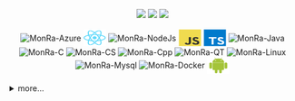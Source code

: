 <!--Hello
<h2><img src="https://emojis.slackmojis.com/emojis/images/1531849430/4246/blob-sunglasses.gif?1531849430" width="30"/> Hi 👋 , I'm MonRá! <img src="https://media.giphy.com/media/12oufCB0MyZ1Go/giphy.gif" width="50"></h2>
-->

<div>
  </p>
  <div align="center">
   <a href="https://www.facebook.com/ramon.chaib" target="_blank"><img src="https://img.shields.io/badge/-Facebook-%230077B5?style=for-the-badge&logo=facebook&logoColor=white" target="_blank"></a> 
  <a href="https://www.instagram.com/monrapps/" target="_blank"><img src="https://img.shields.io/badge/-Instagram-%23E4405F?style=for-the-badge&logo=instagram&logoColor=white" target="_blank"></a>
  <a href="https://www.linkedin.com/in/ramon-chaib-27007635/" target="_blank"><img src="https://img.shields.io/badge/-LinkedIn-%230077B5?style=for-the-badge&logo=linkedin&logoColor=white" target="_blank"></a>   
</div>
  
 <div style="display: inline_block" align="center"><br>
  <img align="center" alt="MonRa-Azure" height="30" width="40" src="https://cdn.jsdelivr.net/gh/devicons/devicon/icons/azure/azure-original.svg">
  <img align="center" alt="MonRa-React" height="30" width="40" src="https://raw.githubusercontent.com/devicons/devicon/master/icons/react/react-original.svg">
  <img align="center" alt="MonRa-NodeJs" height="30" width="40" src="https://cdn.jsdelivr.net/gh/devicons/devicon/icons/nodejs/nodejs-original.svg">
  <img align="center" alt="MonRa-Js" height="30" width="40" src="https://raw.githubusercontent.com/devicons/devicon/master/icons/javascript/javascript-original.svg">     <img align="center" alt="MonRa-Ts" height="30" width="40" src="https://raw.githubusercontent.com/devicons/devicon/master/icons/typescript/typescript-original.svg">
  <img align="center" alt="MonRa-Java" height="30" width="40" src="https://cdn.jsdelivr.net/gh/devicons/devicon/icons/java/java-original.svg">
  <img align="center" alt="MonRa-C" height="30" width="40" src="https://cdn.jsdelivr.net/gh/devicons/devicon/icons/c/c-original.svg">
  <img align="center" alt="MonRa-CS" height="30" width="40" src="https://cdn.jsdelivr.net/gh/devicons/devicon/icons/csharp/csharp-original.svg">
  <img align="center" alt="MonRa-Cpp" height="30" width="40" src="https://cdn.jsdelivr.net/gh/devicons/devicon/icons/cplusplus/cplusplus-original.svg">
  <img align="center" alt="MonRa-QT" height="30" width="40" src="https://cdn.jsdelivr.net/gh/devicons/devicon/icons/qt/qt-original.svg">
  <img align="center" alt="MonRa-Linux" height="30" width="40" src="https://cdn.jsdelivr.net/gh/devicons/devicon/icons/linux/linux-original.svg">
  <img align="center" alt="MonRa-Mysql" height="30" width="40" src="https://cdn.jsdelivr.net/gh/devicons/devicon/icons/mysql/mysql-original.svg">
  <img align="center" alt="MonRa-Docker" height="30" width="40" src="https://cdn.jsdelivr.net/gh/devicons/devicon/icons/docker/docker-original.svg">  
  <img align="center" alt="MonRa-Android" height="30" width="40" src="https://github.com/devicons/devicon/blob/master/icons/android/android-original.svg">
  
</div>
</a>

</br>
<!--
[![github activity graph](https://activity-graph.herokuapp.com/graph?username=monrapps&theme=chartreuse-dark)](https://github.com/monrapps/)
-->
<div>
<details>
      <summary>more...</summary>
      
<!--
### <img src="https://media.giphy.com/media/VgCDAzcKvsR6OM0uWg/giphy.gif" width="50"> A little more about me...  

```javascript
const monra = {
    pronouns: "He" | "Him",
    code: ["any"],
    askMeAbout: ["any"],
    technologies: {
        backEnd: {
            js: ["any"],
        },
        mobileApp: {
            native: ["Android Development"]
        },
        devOps: ["AWS", "Docker🐳", "Route53", "Nginx"],
        databases: ["mongo", "MySql", "sqlite"],
        misc: ["Firebase", "Socket.IO", "selenium", "open-cv", "php", "SuiteApp"]
    },
    architecture: ["Serverless Architecture", "Progressive web applications", "Single page applications"],
    currentFocus: "Building Robots to ease opertations",
    funFact: "There are two ways to write error-free programs; only the third one works"
};
```
-->

---
<!--START_SECTION:waka-->
![Code Time](http://img.shields.io/badge/Code%20Time-1%2C069%20hrs%2038%20mins-blue)

![Profile Views](http://img.shields.io/badge/Profile%20Views-0-blue)

![Lines of code](https://img.shields.io/badge/From%20Hello%20World%20I%27ve%20Written-3.1%20million%20lines%20of%20code-blue)

**🐱 My GitHub Data** 

> 📦 54.4 kB Used in GitHub's Storage 
 > 
> 🏆 751 Contributions in the Year 2025
 > 
> 🚫 Not Opted to Hire
 > 
> 📜 24 Public Repositories 
 > 
> 🔑 20 Private Repositories 
 > 
**I'm an Early 🐤** 

```text
🌞 Morning                8386 commits        █████████░░░░░░░░░░░░░░░░   34.31 % 
🌆 Daytime                10879 commits       ███████████░░░░░░░░░░░░░░   44.51 % 
🌃 Evening                3730 commits        ████░░░░░░░░░░░░░░░░░░░░░   15.26 % 
🌙 Night                  1448 commits        █░░░░░░░░░░░░░░░░░░░░░░░░   05.92 % 
```
📅 **I'm Most Productive on Thursday** 

```text
Monday                   4555 commits        █████░░░░░░░░░░░░░░░░░░░░   18.64 % 
Tuesday                  4503 commits        █████░░░░░░░░░░░░░░░░░░░░   18.42 % 
Wednesday                4608 commits        █████░░░░░░░░░░░░░░░░░░░░   18.85 % 
Thursday                 5196 commits        █████░░░░░░░░░░░░░░░░░░░░   21.26 % 
Friday                   3314 commits        ███░░░░░░░░░░░░░░░░░░░░░░   13.56 % 
Saturday                 1311 commits        █░░░░░░░░░░░░░░░░░░░░░░░░   05.36 % 
Sunday                   956 commits         █░░░░░░░░░░░░░░░░░░░░░░░░   03.91 % 
```


📊 **This Week I Spent My Time On** 

```text
🕑︎ Time Zone: America/Sao_Paulo

💬 Programming Languages: 
Python                   33 mins             ██████████████████░░░░░░░   70.48 % 
C++                      9 mins              █████░░░░░░░░░░░░░░░░░░░░   19.23 % 
Other                    2 mins              █░░░░░░░░░░░░░░░░░░░░░░░░   05.31 % 
JSON                     2 mins              █░░░░░░░░░░░░░░░░░░░░░░░░   04.33 % 
Text                     0 secs              ░░░░░░░░░░░░░░░░░░░░░░░░░   00.34 % 

🔥 Editors: 
VS Code                  47 mins             █████████████████████████   100.00 % 

🐱‍💻 Projects: 
spc-provisioning-script  35 mins             ███████████████████░░░░░░   75.46 % 
smart-meter-firmware     9 mins              █████░░░░░░░░░░░░░░░░░░░░   19.16 % 
Unknown Project          2 mins              █░░░░░░░░░░░░░░░░░░░░░░░░   05.31 % 
LIB_QUADRATURE           0 secs              ░░░░░░░░░░░░░░░░░░░░░░░░░   00.07 % 

💻 Operating System: 
WSL                      35 mins             ███████████████████░░░░░░   75.46 % 
Windows                  11 mins             ██████░░░░░░░░░░░░░░░░░░░   24.54 % 
```

**I Mostly Code in C++** 

```text
C                        15 repos            █████░░░░░░░░░░░░░░░░░░░░   18.99 % 
Java                     9 repos             ███░░░░░░░░░░░░░░░░░░░░░░   11.39 % 
JavaScript               7 repos             ██░░░░░░░░░░░░░░░░░░░░░░░   08.86 % 
Python                   6 repos             ██░░░░░░░░░░░░░░░░░░░░░░░   07.59 % 
HTML                     5 repos             ██░░░░░░░░░░░░░░░░░░░░░░░   06.33 % 
```



**Timeline**

![Lines of Code chart](https://raw.githubusercontent.com/monrapps/monrapps/master/assets/bar_graph.png)


 Last Updated on 04/03/2025 17:53:00 UTC
<!--END_SECTION:waka-->
